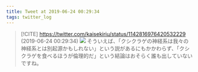 ```yaml
---
title: Tweet at 2019-06-24 00:29:34
tags: twitter_log
---
```


> [!CITE] https://twitter.com/kaisekiriu/status/1142816976420532229 (2019-06-24 00:29:34)
> ![](https://twitter.com/kaisekiriu/status/1142816976420532229)
> そういえば、「クシクラゲの神経系は我々の神経系とは別起源かもしれない」という説があるにもかかわらず、「クシクラゲを食べるほうが倫理的だ」という結論はおそらく誰も出していないですね。
